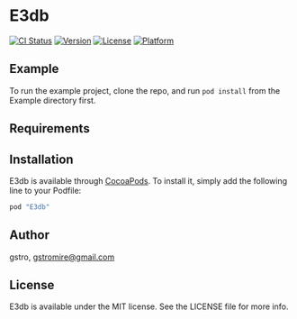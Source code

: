 # E3db

[![CI Status](http://img.shields.io/travis/gstro/E3db.svg?style=flat)](https://travis-ci.org/gstro/E3db)
[![Version](https://img.shields.io/cocoapods/v/E3db.svg?style=flat)](http://cocoapods.org/pods/E3db)
[![License](https://img.shields.io/cocoapods/l/E3db.svg?style=flat)](http://cocoapods.org/pods/E3db)
[![Platform](https://img.shields.io/cocoapods/p/E3db.svg?style=flat)](http://cocoapods.org/pods/E3db)

## Example

To run the example project, clone the repo, and run `pod install` from the Example directory first.

## Requirements

## Installation

E3db is available through [CocoaPods](http://cocoapods.org). To install
it, simply add the following line to your Podfile:

```ruby
pod "E3db"
```

## Author

gstro, gstromire@gmail.com

## License

E3db is available under the MIT license. See the LICENSE file for more info.
